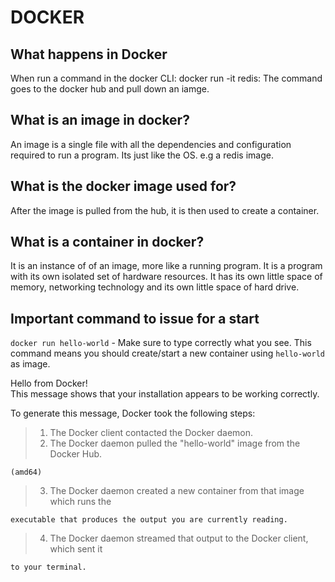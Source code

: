 # DOCKER

## What happens in Docker

When run a command in the docker CLI: docker run -it redis:
The command goes to the docker hub and pull down an iamge.

## What is an image in docker?

An image is a single file with all the dependencies and configuration required to run a program. Its just like the OS.
e.g a redis image.

## What is the docker image used for?

After the image is pulled from the hub, it is then used to create a container.

## What is a container in docker?

It is an instance of of an image, more like a running program.
It is a program with its own isolated set of hardware resources.
It has its own little space of memory, networking technology and its own little space of hard drive.

## Important command to issue for a start

`docker run hello-world` - Make sure to type correctly what you see. This command means you should create/start a new container using `hello-world` as image.

Hello from Docker!  
This message shows that your installation appears to be working correctly.

To generate this message, Docker took the following steps:

> 1.  The Docker client contacted the Docker daemon.
> 2.  The Docker daemon pulled the "hello-world" image from the Docker Hub.

    (amd64)

> 3.  The Docker daemon created a new container from that image which runs the

    executable that produces the output you are currently reading.

> 4. The Docker daemon streamed that output to the Docker client, which sent it

    to your terminal.
